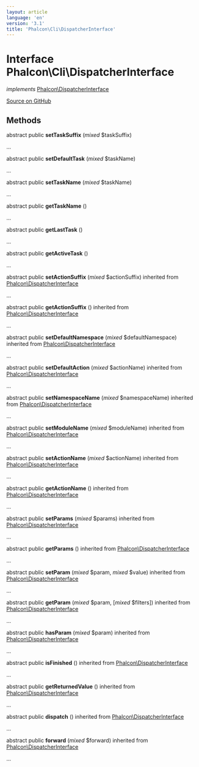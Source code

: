 ```yaml
---
layout: article
language: 'en'
version: '3.1'
title: 'Phalcon\Cli\DispatcherInterface'
---
```

# Interface **Phalcon\Cli\DispatcherInterface**

*implements* [Phalcon\DispatcherInterface](/3.1/en/api/Phalcon_DispatcherInterface)

<a href="https://github.com/phalcon/cphalcon/tree/v3.1.0/phalcon/cli/dispatcherinterface.zep" class="btn btn-default btn-sm">Source on GitHub</a>

## Methods
abstract public  **setTaskSuffix** (*mixed* $taskSuffix)

...


abstract public  **setDefaultTask** (*mixed* $taskName)

...


abstract public  **setTaskName** (*mixed* $taskName)

...


abstract public  **getTaskName** ()

...


abstract public  **getLastTask** ()

...


abstract public  **getActiveTask** ()

...


abstract public  **setActionSuffix** (*mixed* $actionSuffix) inherited from [Phalcon\DispatcherInterface](/3.1/en/api/Phalcon_DispatcherInterface)

...


abstract public  **getActionSuffix** () inherited from [Phalcon\DispatcherInterface](/3.1/en/api/Phalcon_DispatcherInterface)

...


abstract public  **setDefaultNamespace** (*mixed* $defaultNamespace) inherited from [Phalcon\DispatcherInterface](/3.1/en/api/Phalcon_DispatcherInterface)

...


abstract public  **setDefaultAction** (*mixed* $actionName) inherited from [Phalcon\DispatcherInterface](/3.1/en/api/Phalcon_DispatcherInterface)

...


abstract public  **setNamespaceName** (*mixed* $namespaceName) inherited from [Phalcon\DispatcherInterface](/3.1/en/api/Phalcon_DispatcherInterface)

...


abstract public  **setModuleName** (*mixed* $moduleName) inherited from [Phalcon\DispatcherInterface](/3.1/en/api/Phalcon_DispatcherInterface)

...


abstract public  **setActionName** (*mixed* $actionName) inherited from [Phalcon\DispatcherInterface](/3.1/en/api/Phalcon_DispatcherInterface)

...


abstract public  **getActionName** () inherited from [Phalcon\DispatcherInterface](/3.1/en/api/Phalcon_DispatcherInterface)

...


abstract public  **setParams** (*mixed* $params) inherited from [Phalcon\DispatcherInterface](/3.1/en/api/Phalcon_DispatcherInterface)

...


abstract public  **getParams** () inherited from [Phalcon\DispatcherInterface](/3.1/en/api/Phalcon_DispatcherInterface)

...


abstract public  **setParam** (*mixed* $param, *mixed* $value) inherited from [Phalcon\DispatcherInterface](/3.1/en/api/Phalcon_DispatcherInterface)

...


abstract public  **getParam** (*mixed* $param, [*mixed* $filters]) inherited from [Phalcon\DispatcherInterface](/3.1/en/api/Phalcon_DispatcherInterface)

...


abstract public  **hasParam** (*mixed* $param) inherited from [Phalcon\DispatcherInterface](/3.1/en/api/Phalcon_DispatcherInterface)

...


abstract public  **isFinished** () inherited from [Phalcon\DispatcherInterface](/3.1/en/api/Phalcon_DispatcherInterface)

...


abstract public  **getReturnedValue** () inherited from [Phalcon\DispatcherInterface](/3.1/en/api/Phalcon_DispatcherInterface)

...


abstract public  **dispatch** () inherited from [Phalcon\DispatcherInterface](/3.1/en/api/Phalcon_DispatcherInterface)

...


abstract public  **forward** (*mixed* $forward) inherited from [Phalcon\DispatcherInterface](/3.1/en/api/Phalcon_DispatcherInterface)

...


